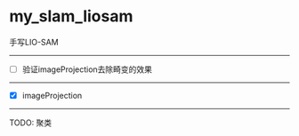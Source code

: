 # my_slam_liosam
手写LIO-SAM

---

- [ ] 验证imageProjection去除畸变的效果


---

- [x] imageProjection

---

TODO: 聚类